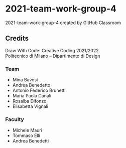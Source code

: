 # 2021-team-work-group-4
2021-team-work-group-4 created by GitHub Classroom

<!-- ## About -->

<!-- ## Design Challenges -->

<!-- ## Coding Challenges -->

## Credits
Draw With Code: Creative Coding 2021/2022 <br>
Politecnico di Milano – Dipartimento di Design

### Team
- Mina Bavosi
- Andrea Benedetto
- Antonio Federico Brunetti
- Maria Paola Canali
- Rosalba Difonzo
- Elisabetta Vignali

### Faculty
- Michele Mauri
- Tommaso Elli
- Andrea Benedetti
